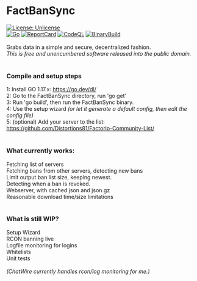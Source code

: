 # FactBanSync<br>
[![License: Unlicense](https://img.shields.io/badge/license-Unlicense-blue.svg)](http://unlicense.org/)
<br>
[![Go](https://github.com/Distortions81/FactBanSync/actions/workflows/go.yml/badge.svg)](https://github.com/Distortions81/FactBanSync/actions/workflows/go.yml)
[![ReportCard](https://github.com/Distortions81/FactBanSync/actions/workflows/report.yml/badge.svg)](https://github.com/Distortions81/FactBanSync/actions/workflows/report.yml)
[![CodeQL](https://github.com/Distortions81/FactBanSync/actions/workflows/codeql-analysis.yml/badge.svg)](https://github.com/Distortions81/FactBanSync/actions/workflows/codeql-analysis.yml)
[![BinaryBuild](https://github.com/Distortions81/FactBanSync/actions/workflows/build-linux64.yml/badge.svg)](https://github.com/Distortions81/FactBanSync/actions/workflows/build-linux64.yml)<br><br>
Grabs data in a simple and secure, decentralized fashion.<br>
*This is free and unencumbered software released into the public domain.*<br>
<br>
### Compile and setup steps<br>
1: Install GO 1.17.x: https://go.dev/dl/<br>
2: Go to the FactBanSync directory, run 'go get'<br>
3: Run 'go build', then run the FactBanSync binary.<br>
4: Use the setup wizard  *(or let it generate a default config, then edit the config file)*<br>
5: (optional) Add your server to the list:<br>
https://github.com/Distortions81/Factorio-Community-List/<br>
<br>
### What currently works:<br>
Fetching list of servers<br>
Fetching bans from other servers, detecting new bans<br>
Limit output ban list size, keeping newest.<br>
Detecting when a ban is revoked.<br>
Webserver, with cached json and json.gz<br>
Reasonable download time/size limitations<br>
<br>
### What is still WIP?
Setup Wizard<br>
RCON banning live<br>
Logfile monitoring for logins<br>
Whitelists<br>
Unit tests<br>
<br>
*(ChatWire currently handles rcon/log monitoring for me.)*
